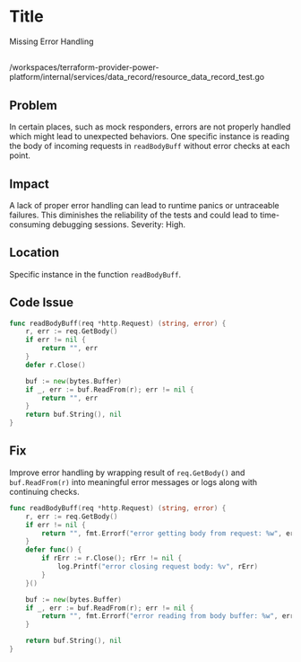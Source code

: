 # Title

Missing Error Handling

##

/workspaces/terraform-provider-power-platform/internal/services/data_record/resource_data_record_test.go

## Problem

In certain places, such as mock responders, errors are not properly handled which might lead to unexpected behaviors. One specific instance is reading the body of incoming requests in `readBodyBuff` without error checks at each point.

## Impact

A lack of proper error handling can lead to runtime panics or untraceable failures. This diminishes the reliability of the tests and could lead to time-consuming debugging sessions. Severity: High.

## Location

Specific instance in the function `readBodyBuff`.

## Code Issue

```go
func readBodyBuff(req *http.Request) (string, error) {
    r, err := req.GetBody()
    if err != nil {
        return "", err
    }
    defer r.Close()

    buf := new(bytes.Buffer)
    if _, err := buf.ReadFrom(r); err != nil {
        return "", err
    }
    return buf.String(), nil
}
```

## Fix

Improve error handling by wrapping result of `req.GetBody()` and `buf.ReadFrom(r)` into meaningful error messages or logs along with continuing checks.

```go
func readBodyBuff(req *http.Request) (string, error) {
    r, err := req.GetBody()
    if err != nil {
        return "", fmt.Errorf("error getting body from request: %w", err)
    }
    defer func() {
        if rErr := r.Close(); rErr != nil {
            log.Printf("error closing request body: %v", rErr)
        }
    }()

    buf := new(bytes.Buffer)
    if _, err := buf.ReadFrom(r); err != nil {
        return "", fmt.Errorf("error reading from body buffer: %w", err)
    }

    return buf.String(), nil
}
```
